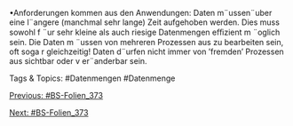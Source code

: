 •Anforderungen kommen aus den Anwendungen:
Daten m¨ussen¨uber eine l¨angere (manchmal sehr lange) Zeit aufgehoben werden.
Dies muss sowohl f ¨ur sehr kleine als auch riesige Datenmengen eﬃzient m ¨oglich sein.
Die Daten m ¨ussen von mehreren Prozessen aus zu bearbeiten sein, oft soga r gleichzeitig!
Daten d¨urfen nicht immer von ’fremden’ Prozessen aus sichtbar oder v er¨anderbar sein.

   Tags & Topics:
   #Datenmengen
   #Datenmenge

[Previous: #BS-Folien_373](BS-Folien_373.md)

[Next: #BS-Folien_373](BS-Folien_373.md)